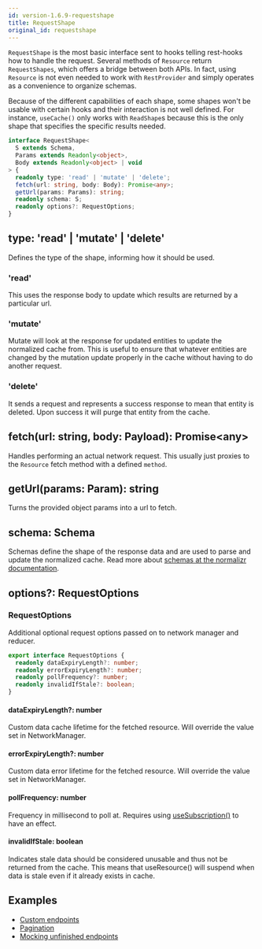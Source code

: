 ```yaml
---
id: version-1.6.9-requestshape
title: RequestShape
original_id: requestshape
---
```


`RequestShape` is the most basic interface sent to hooks telling rest-hooks how to
handle the request. Several methods of `Resource` return `RequestShapes`, which offers a bridge between
both APIs. In fact, using `Resource` is not even needed to work with `RestProvider` and
simply operates as a convenience to organize schemas.

Because of the different capabilities of each shape, some shapes won't be usable with
certain hooks and their interaction is not well defined. For instance, `useCache()`
only works with `ReadShape`s because this is the only shape that specifies the
specific results needed.

```typescript
interface RequestShape<
  S extends Schema,
  Params extends Readonly<object>,
  Body extends Readonly<object> | void
> {
  readonly type: 'read' | 'mutate' | 'delete';
  fetch(url: string, body: Body): Promise<any>;
  getUrl(params: Params): string;
  readonly schema: S;
  readonly options?: RequestOptions;
}
```

## type: 'read' | 'mutate' | 'delete'

Defines the type of the shape, informing how it should be used.

### 'read'

This uses the response body to update which results are returned by a particular url.

### 'mutate'

Mutate will look at the response for updated entities to update the normalized
cache from. This is useful to ensure that whatever entities are changed by the
mutation update properly in the cache without having to do another request.

### 'delete'

It sends a request and represents a success response to mean that entity is deleted.
Upon success it will purge that entity from the cache.

## fetch(url: string, body: Payload): Promise\<any>

Handles performing an actual network request. This usually just proxies to the `Resource`
fetch method with a defined `method`.

## getUrl(params: Param): string

Turns the provided object params into a url to fetch.

## schema: Schema

Schemas define the shape of the response data and are used to parse and update
the normalized cache. Read more about [schemas at the normalizr documentation](https://github.com/paularmstrong/normalizr/blob/master/docs/api.md#schema).

## options?: RequestOptions

### RequestOptions

Additional optional request options passed on to network manager and reducer.

```typescript
export interface RequestOptions {
  readonly dataExpiryLength?: number;
  readonly errorExpiryLength?: number;
  readonly pollFrequency?: number;
  readonly invalidIfStale?: boolean;
}
```

#### dataExpiryLength?: number

Custom data cache lifetime for the fetched resource. Will override the value set in NetworkManager.

#### errorExpiryLength?: number

Custom data error lifetime for the fetched resource. Will override the value set in NetworkManager.

#### pollFrequency: number

Frequency in millisecond to poll at. Requires using [useSubscription()](./useSubscription.md) to have
an effect.

#### invalidIfStale: boolean

Indicates stale data should be considered unusable and thus not be returned from the cache. This means
that useResource() will suspend when data is stale even if it already exists in cache.

## Examples

- [Custom endpoints](../guides/endpoints)
- [Pagination](../guides/pagination)
- [Mocking unfinished endpoints](../guides/mocking-unfinished)
